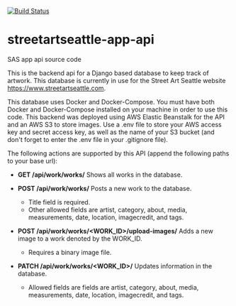 [![Build Status](https://travis-ci.org/sdbenezra/streetartseattle-app-api.svg?branch=master)](https://travis-ci.org/sdbenezra/streetartseattle-app-api)
# streetartseattle-app-api
SAS app api source code

This is the backend api for a Django based database to keep track of artwork. This database is currently in use for the Street Art Seattle website https://www.streetartseattle.com.

This database uses Docker and Docker-Compose. You must have both Docker and Docker-Compose installed on your machine in order to use this code. This backend was deployed using AWS Elastic Beanstalk for the API and an AWS S3 to store images. Use a .env file to store your AWS access key and secret access key, as well as the name of your S3 bucket (and don't forget to enter the .env file in your .gitignore file). 

The following actions are supported by this API (append the following paths to your base url):

* **GET /api/work/works/** Shows all works in the database.

* **POST /api/work/works/** Posts a new work to the database.
  * Title field is required.
  * Other allowed fields are artist, category, about, media, measurements, date, location, imagecredit, and tags.
  
* **POST /api/work/works/<WORK_ID>/upload-images/** Adds a new image to a work denoted by the WORK_ID.
  * Requires a binary image file.
* **PATCH /api/work/works/<WORK_ID>/** Updates information in the database.
  * Allowed fields are fields are artist, category, about, media, measurements, date, location, imagecredit, and tags.
